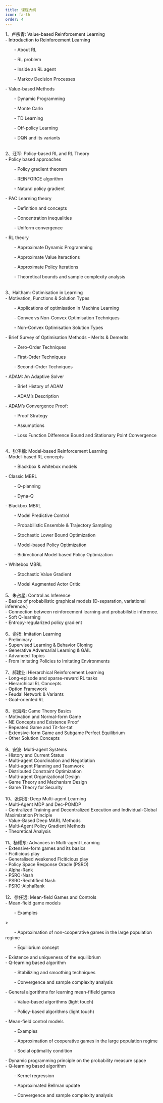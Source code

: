 ```yaml
--- 
title: 课程大纲 
icon: fa-th 
order: 4 
--- 
```

<p style="text-align:justify; text-justify:inter-ideograph;color: black">
1、卢宗青: Value-based Reinforcement Learning <br />
- Introduction to Reinforcement Learning <br />
    <p style="text-indent:2em;">- About RL <br /></p>
    <p style="text-indent:2em;">- RL problem <br /></p>
    <p style="text-indent:2em;">- Inside an RL agent <br /></p>
    <p style="text-indent:2em;">- Markov Decision Processes <br /></p>
- Value-based Methods <br />
    <p style="text-indent:2em;">- Dynamic Programming <br /></p>
    <p style="text-indent:2em;">- Monte Carlo <br /></p>
    <p style="text-indent:2em;">- TD Learning <br /></p>
    <p style="text-indent:2em;">- Off-policy Learning <br />
    <p style="text-indent:2em;">- DQN and its variants <br /></p>
<br />
2、汪军: Policy-based RL and RL Theory <br />
- Policy based approaches <br />
    <p style="text-indent:2em;">- Policy gradient theorem <br /></p>
    <p style="text-indent:2em;">- REINFORCE algorithm <br /></p>
    <p style="text-indent:2em;">- Natural policy gradient <br /></p>
- PAC Learning theory <br />
    <p style="text-indent:2em;">- Definition and concepts <br /></p>
    <p style="text-indent:2em;">- Concentration inequalities <br /></p>
    <p style="text-indent:2em;">- Uniform convergence <br /></p>
- RL theory <br />
    <p style="text-indent:2em;">- Approximate Dynamic Programming <br /></p>
    <p style="text-indent:2em;">- Approximate Value Iteractions <br /></p>
    <p style="text-indent:2em;">- Approximate Policy Iterations <br /></p>
    <p style="text-indent:2em;">- Theoretical bounds and sample complexity analysis <br /></p>
<br />
3、Haitham: Optimisation in Learning <br />
- Motivation, Functions & Solution Types <br />
    <p style="text-indent:2em;">- Applications of optimisation in Machine Learning <br /></p>
    <p style="text-indent:2em;">- Convex vs Non-Convex Optimisation Techniques <br /></p>
    <p style="text-indent:2em;">- Non-Convex Optimisation Solution Types <br /></p>
- Brief Survey of Optimisation Methods – Merits & Demerits <br />
    <p style="text-indent:2em;">- Zero-Order Techniques <br /></p>
    <p style="text-indent:2em;">- First-Order Techniques <br /></p>
    <p style="text-indent:2em;">- Second-Order Techniques <br /></p>
- ADAM: An Adaptive Solver <br />
    <p style="text-indent:2em;">- Brief History of ADAM <br /></p>
    <p style="text-indent:2em;">- ADAM’s Description <br /></p>
- ADAM’s Convergence Proof: <br />
    <p style="text-indent:2em;">- Proof Strategy <br /></p>
    <p style="text-indent:2em;">- Assumptions <br /></p>
    <p style="text-indent:2em;">- Loss Function Difference Bound and Stationary Point Convergence <br /></p>
<br />
4、张伟楠: Model-based Reinforcement Learning <br />
- Model-based RL concepts <br />
    <p style="text-indent:2em;"><p style="text-indent:2em;">- Blackbox & whitebox models <br /></p>
- Classic MBRL <br />
    <p style="text-indent:2em;"><p style="text-indent:2em;">- Q-planning <br /></p>
    <p style="text-indent:2em;"><p style="text-indent:2em;">- Dyna-Q <br /></p>
- Blackbox MBRL <br />
    <p style="text-indent:2em;"><p style="text-indent:2em;">- Model Predictive Control <br /></p>
    <p style="text-indent:2em;"><p style="text-indent:2em;">- Probabilistic Ensemble & Trajectory Sampling <br /></p>
    <p style="text-indent:2em;"><p style="text-indent:2em;">- Stochastic Lower Bound Optimization <br /></p>
    <p style="text-indent:2em;"><p style="text-indent:2em;">- Model-based Policy Optimization <br /></p>
    <p style="text-indent:2em;"><p style="text-indent:2em;">- Bidirectional Model based Policy Optimization <br /></p>
- Whitebox MBRL <br />
    <p style="text-indent:2em;"><p style="text-indent:2em;">- Stochastic Value Gradient <br />
    <p style="text-indent:2em;"><p style="text-indent:2em;">- Model Augmented Actor Critic <br />
<br />
5、朱占星: Control as Inference  <br />
- Basics of probabilistic graphical models (D-separation, variational inference.) <br />
- Connection between reinforcement learning and probabilistic inference.  <br />
- Soft Q-learning  <br />
- Entropy-regularized policy gradient <br />
<br />
6、俞扬: Imitation Learning  <br />
- Preliminary <br />
- Supervised Learning & Behavior Cloning <br />
- Generative Adversarial Learning & GAIL <br />
- Advanced Topics <br />
- From Imitating Policies to Imitating Environments <br />
<br />
7、郝建业: Hierarchical Reinforcement Learning <br />
- Long-episode and sparse-reward RL tasks <br />
- Hierarchical RL Concepts <br />
- Option Framework <br />
- Feudal Network & Variants <br />
- Goal-oriented RL <br />
<br />
8、张海峰: Game Theory Basics  <br />
- Motivation and Normal-form Game <br />
- NE Concepts and Existence Proof <br />
- Repeated Game and Tit-for-tat <br />
- Extensive-form Game and Subgame Perfect Equilibrium  <br />
- Other Solution Concepts <br />
<br />
9、安波: Multi-agent Systems  <br />
- History and Current Status <br />
- Multi-agent Coordination and Negotiation <br />
- Multi-agent Planning and Teamwork <br />
- Distributed Constraint Optimization <br />
- Multi-agent Organizational Design <br />
- Game Theory and Mechanism Design <br />
- Game Theory for Security <br />
<br />
10、张崇洁: Deep Multi-agent Learning <br />
- Multi-Agent MDP and Dec-POMDP <br />
- Centralized Training and Decentralized Execution and Individual-Global Maximization Principle <br />
- Value-Based Deep MARL Methods <br />
- Multi-Agent Policy Gradient Methods <br />
- Theoretical Analysis  <br />
<br />
11、杨耀东: Advances in Multi-agent Learning <br />
- Extensive-form games and its basics <br />
- Ficiticious play <br />
- Generalised weakened Ficiticious play <br />
- Policy Space Response Oracle (PSRO) <br />
- Alpha-Rank <br />
- PSRO-Nash <br />
- PSRO-Rechtified Nash <br />
- PSRO-AlphaRank <br />
<br />
12、徐任远: Mean-field Games and Controls <br />
- Mean-field game models  <br />
    <p style="text-indent:2em;">- Examples  <br /></p>>
    <p style="text-indent:2em;">- Approximation of non-cooperative games in the large population regime  <br /></p>
    <p style="text-indent:2em;">- Equilibrium concept  <br /></p>
- Existence and uniqueness of the equilibrium  <br />
- Q-learning based algorithm  <br />
    <p style="text-indent:2em;">- Stabilizing and smoothing techniques  <br /></p>
    <p style="text-indent:2em;">- Convergence and sample complexity analysis  <br /></p>
- General algorithms for learning mean-fifield games  <br />
    <p style="text-indent:2em;">- Value-based algorithms (light touch)  <br /></p>
    <p style="text-indent:2em;">- Policy-based algorithms (light touch) <br /></p>
- Mean-field control models   <br />
    <p style="text-indent:2em;">- Examples  <br /></p>
    <p style="text-indent:2em;">- Approximation of cooperative games in the large population regime  <br /></p>
    <p style="text-indent:2em;">- Social optimality condition  <br /></p>
- Dynamic programming principle on the probability measure space  <br />
- Q-learning based algorithm  <br />
    <p style="text-indent:2em;">- Kernel regression  <br /></p>
    <p style="text-indent:2em;">- Approximated Bellman update  <br /></p>
    <p style="text-indent:2em;">- Convergence and sample complexity analysis <br /></p>
</p>
